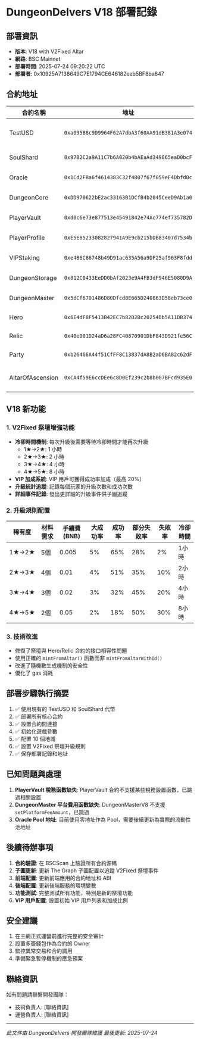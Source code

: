 # DungeonDelvers V18 部署記錄

## 部署資訊
- **版本**: V18 with V2Fixed Altar
- **網路**: BSC Mainnet
- **部署時間**: 2025-07-24 09:20:22 UTC
- **部署者**: 0x10925A7138649C7E1794CE646182eeb5BF8ba647

## 合約地址

| 合約名稱 | 地址 | 說明 |
|---------|------|------|
| TestUSD | `0xa095B8c9D9964F62A7dbA3f60AA91dB381A3e074` | 測試用 USD 穩定幣 |
| SoulShard | `0x97B2C2a9A11C7b6A020b4bAEaAd349865eaD0bcF` | 遊戲代幣 |
| Oracle | `0x1Cd2FBa6f4614383C32f4807f67f059eF4Dbfd0c` | 價格預言機 |
| DungeonCore | `0xDD970622bE2ac33163B1DCfB4b2045CeeD9Ab1a0` | 核心總機合約 |
| PlayerVault | `0xd0c6e73e877513e45491842e74Ac774ef735782D` | 玩家金庫 |
| PlayerProfile | `0xE5E85233082827941A9E9cb215bDB83407d7534b` | 玩家檔案 |
| VIPStaking | `0xe4B6C86748b49D91ac635A56a9DF25af963F8fdd` | VIP 質押系統 |
| DungeonStorage | `0x812C0433EeDD0bAf2023e9A4FB3dF946E5080D9A` | 地城資料存儲 |
| DungeonMaster | `0x5dCf67D1486D80Dfcd8E665D240863D58eb73ce0` | 地城主控 V8 |
| Hero | `0x6E4dF8F5413B42EC7b82D2Bc20254Db5A11DB374` | 英雄 NFT |
| Relic | `0x40e001D24aD6a28FC40870901DbF843D921fe56C` | 遺物 NFT |
| Party | `0xb26466A44f51CfFF8C13837dA8B2aD6BA82c62dF` | 隊伍 NFT V3 |
| AltarOfAscension | `0xCA4f59E6ccDEe6c8D0Ef239c2b8b007BFcd935E0` | 升級祭壇 V2Fixed |

## V18 新功能

### 1. V2Fixed 祭壇增強功能
- **冷卻時間機制**: 每次升級後需要等待冷卻時間才能再次升級
  - 1★→2★: 1 小時
  - 2★→3★: 2 小時
  - 3★→4★: 4 小時
  - 4★→5★: 8 小時
- **VIP 加成系統**: VIP 用戶可獲得成功率加成（最高 20%）
- **升級統計追蹤**: 記錄每個玩家的升級次數和成功次數
- **詳細事件記錄**: 發出更詳細的升級事件供子圖追蹤

### 2. 升級規則配置

| 稀有度 | 材料需求 | 手續費 (BNB) | 大成功率 | 成功率 | 部分失敗率 | 失敗率 | 冷卻時間 |
|--------|---------|--------------|----------|--------|------------|--------|----------|
| 1★→2★ | 5個 | 0.005 | 5% | 65% | 28% | 2% | 1小時 |
| 2★→3★ | 4個 | 0.01 | 4% | 51% | 35% | 10% | 2小時 |
| 3★→4★ | 3個 | 0.02 | 3% | 32% | 45% | 20% | 4小時 |
| 4★→5★ | 2個 | 0.05 | 2% | 18% | 50% | 30% | 8小時 |

### 3. 技術改進
- 修復了祭壇與 Hero/Relic 合約的接口相容性問題
- 使用正確的 `mintFromAltar()` 函數而非 `mintFromAltarWithId()`
- 改進了隨機數生成機制的安全性
- 優化了 gas 消耗

## 部署步驟執行摘要

1. ✅ 使用現有的 TestUSD 和 SoulShard 代幣
2. ✅ 部署所有核心合約
3. ✅ 設置合約間連接
4. ✅ 初始化遊戲參數
5. ✅ 配置 10 個地城
6. ✅ 設置 V2Fixed 祭壇升級規則
7. ✅ 保存部署記錄和地址

## 已知問題與處理

1. **PlayerVault 稅務函數缺失**: PlayerVault 合約不支援某些稅務設置函數，已跳過相關設置
2. **DungeonMaster 平台費用函數缺失**: DungeonMasterV8 不支援 `setPlatformFeeAmount`，已跳過
3. **Oracle Pool 地址**: 目前使用零地址作為 Pool，需要後續更新為實際的流動性池地址

## 後續待辦事項

1. **合約驗證**: 在 BSCScan 上驗證所有合約源碼
2. **子圖更新**: 更新 The Graph 子圖配置以追蹤 V2Fixed 祭壇事件
3. **前端配置**: 更新前端應用的合約地址和 ABI
4. **後端配置**: 更新後端服務的環境變數
5. **功能測試**: 完整測試所有功能，特別是新的祭壇功能
6. **VIP 用戶配置**: 設置初始 VIP 用戶列表和加成比例

## 安全建議

1. 在主網正式運營前進行完整的安全審計
2. 設置多簽錢包作為合約的 Owner
3. 監控異常交易和合約調用
4. 準備緊急暫停機制的應急預案

## 聯絡資訊

如有問題請聯繫開發團隊：
- 技術負責人: [聯絡資訊]
- 運營負責人: [聯絡資訊]

---
*此文件由 DungeonDelvers 開發團隊維護*
*最後更新: 2025-07-24*